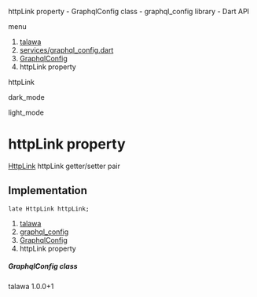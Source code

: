 




httpLink property - GraphqlConfig class - graphql\_config library - Dart API







menu

1. [talawa](../../index.html)
2. [services/graphql\_config.dart](../../services_graphql_config/services_graphql_config-library.html)
3. [GraphqlConfig](../../services_graphql_config/GraphqlConfig-class.html)
4. httpLink property

httpLink


dark\_mode

light\_mode




# httpLink property


[HttpLink](https://pub.dev/documentation/gql_http_link/1.0.1+1/gql_http_link/HttpLink-class.html)
httpLink
getter/setter pair

## Implementation

```
late HttpLink httpLink;
```

 


1. [talawa](../../index.html)
2. [graphql\_config](../../services_graphql_config/services_graphql_config-library.html)
3. [GraphqlConfig](../../services_graphql_config/GraphqlConfig-class.html)
4. httpLink property

##### GraphqlConfig class





talawa
1.0.0+1






